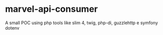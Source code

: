 # marvel-api-consumer
A small POC using php tools like slim 4, twig, php-di, guzzlehttp e symfony dotenv
